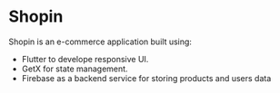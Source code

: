# Shopin
 Shopin is an e-commerce application built using:
  - Flutter to develope responsive UI.
  - GetX for state management.
  - Firebase as a backend service for storing products and users data
